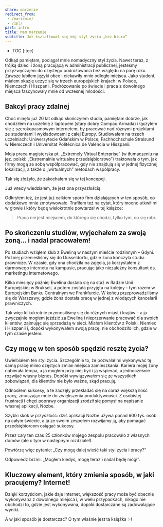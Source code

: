 ```yaml
---
share: marzenie
redirect_from:
 - /marzenie/
 - /1pl/
part: intro
title: Mam marzenie
subtitle: Jak kształtował się mój styl życia „bez biura”
---
```


* TOC
{:toc}

Odkąd pamiętam, pociągał mnie nomadyczny styl życia. Nawet teraz, z trójką dzieci i żoną pracującą w administracji publicznej, jesteśmy przyzwyczajeni do częstego podróżowania bez względu na porę roku. Zawsze lubiłem języki obce i ciekawiły mnie odległe miejsca. Jako student, miałem okazję uczyć się w trzech europejskich krajach: w Polsce, Niemczech i Hiszpanii. Podróżowanie po świecie i praca z dowolnego miejsca fascynowały mnie od wczesnej młodości.

## Bakcyl pracy zdalnej 

Choć minęło już 20 lat odkąd skończyłem studia, pamiętam dobrze, jak chodziłem na uczelnię z laptopem (stary dobry Compaq Armada) i łączyłem się z szerokopasmowym internetem, by pracować nad różnymi projektami ze studentami i wykładowcami z całej Europy. Studiowałem na trzech uczelniach: Uniwersytecie Gdańskim w Polsce, Fachhochschule Stralsund w Niemczech i Universitat Politècnica de València w Hiszpanii.

Moja praca magisterska pt. „Extremely Virtual Enterprise” (w tłumaczeniu na jęz. polski: „Ekstremalnie wirtualne przedsiębiorstwo”) traktowała o tym, jak firmy mogą ze sobą współpracować, gdy nie znajdują się w jednej fizycznej lokalizacji, a także o „wirtualnych” metodach współpracy.

Tak się złożyło, że zakochałem się w tej koncepcji.

Już wtedy wiedziałem, że jest ona przyszłością.

Odkryłem też, że jest już całkiem sporo firm działających w ten sposób, co dodatkowo mnie zmotywowało. Trafiłem też na cytat, który mocno utkwił mi w głowie i który będę wielokrotnie powtarzał w tej książce:

> Praca nie jest miejscem, do którego się chodzi, tylko tym, co się robi.

## Po skończeniu studiów, wyjechałem za swoją żoną… i nadal pracowałem!

Po studiach wziąłem ślub z Eweliną w naszym mieście rodzinnym – Gdyni. Później przenieśliśmy się do Düsseldorfu, gdzie żona kończyła studia prawnicze. W czasie, gdy ona chodziła na zajęcia, ja korzystałem z darmowego internetu na kampusie, pracując jako niezależny konsultant ds. marketingu internetowego.

Kilka miesięcy później Ewelina dostała się na staż w Radzie Unii Europejskiej w Brukseli, a potem została przyjęta na kolejny - tym razem w Europejskim Banku Centralnym we Frankfurcie. W końcu przeprowadziliśmy się do Warszawy, gdzie żona dostała pracę w jednej z wiodących kancelarii prawniczych.

Tak więc kilkukrotnie przenosiliśmy się do różnych miast i krajów – a ja zwyczajnie mogłem jeździć za Eweliną i nieprzerwanie pracować dla swoich klientów, zajmując się sprzedażą w sieci. Miałem klientów z Polski, Niemiec i Hiszpanii i, dopóki wykonywałem swoją pracę, nie obchodziło ich, gdzie w tym czasie jestem.

## Czy mogę w ten sposób spędzić resztę życia?

Uwielbiałem ten styl życia. Szczególnie to, że pozwalał mi wykonywać tę samą pracę mimo częstych zmian miejsca zamieszkania. Kariera mojej żony nabierała tempa, a ja mogłem przy niej być i ją wspierać, a jednocześnie rozwijać własny biznes. Dopóki wywiązywałem się ze wszystkich zobowiązań, dla klientów nie było ważne, skąd pracuję.

Odnosiłem sukcesy, a te zaczęły przekładać się na coraz większą ilość pracy, zmuszając mnie do zwiększenia produktywności. Z osobistej frustracji i chęci poprawy organizacji zrodził się pomysł na napisanie własnej aplikacji, Nozbe.

Szybki skok w przyszłość: dziś aplikacji Nozbe używa ponad 600 tys. osób na całym świecie, a ja ze swoim zespołem rozwijamy ją, aby pomagać przedsiębiorcom osiągać sukcesy.

Przez cały ten czas 25 członków mojego zespołu pracowało z własnych domów (ale o tym w następnym rozdziale!).

Powtórzę więc pytanie: „Czy mogę dalej wieść taki styl życia i pracy?”

Odpowiedź brzmi: „Mogłem kiedyś, mogę teraz i nadal będę mógł”.

## Kluczowy element, który zmienia sposób, w jaki pracujemy? Internet!

Dzięki korzyściom, jakie daje Internet, większość pracy może być obecnie wykonywana z dowolnego miejsca i, w wielu przypadkach, nikogo nie obchodzi to, gdzie jest wykonywana, dopóki dostarczane są zadowalające wyniki.

A w jaki sposób je dostarczać? O tym właśnie jest ta książka :-)

